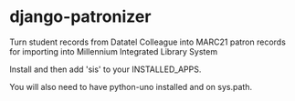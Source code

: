 django-patronizer
=================

Turn student records from Datatel Colleague into MARC21 patron records for importing into Millennium Integrated Library System

Install and then add 'sis' to your INSTALLED_APPS.

You will also need to have python-uno installed and on sys.path.
